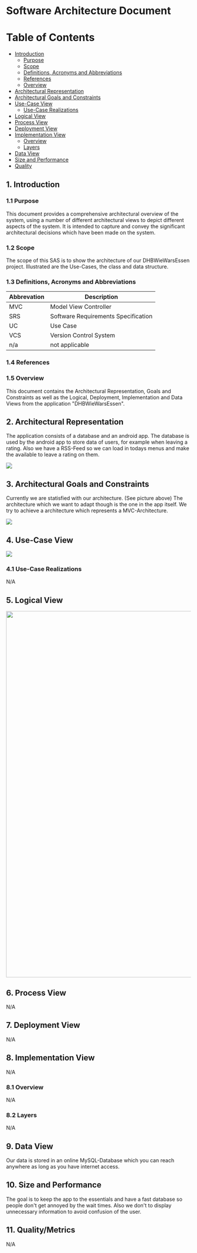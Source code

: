 # Software Architecture Document

# Table of Contents
- [Introduction](#1-introduction)
    - [Purpose](#11-purpose)
    - [Scope](#12-scope)
    - [Definitions, Acronyms and Abbreviations](#13-definitions-acronyms-and-abbreviations)
    - [References](#14-references)
    - [Overview](#15-overview)
- [Architectural Representation](#2-architectural-representation)
- [Architectural Goals and Constraints](#3-architectural-goals-and-constraints)
- [Use-Case View](#4-use-case-view)
    - [Use-Case Realizations](#41-use-case-realizations)
- [Logical View](#5-logical-view)
- [Process View](#6-process-view)
- [Deployment View](#7-deployment-view)
- [Implementation View](#8-implementation-view)
    - [Overview](#81-overview)
    - [Layers](#82-layers)
- [Data View](#9-data-view)
- [Size and Performance](#10-size-and-performance)
- [Quality](#11-quality)

## 1. Introduction

### 1.1 Purpose

This document provides a comprehensive architectural overview of the system, using a number of different architectural views to depict different aspects of the system. It is intended to capture and convey the significant architectural decisions which have been made on the system.

### 1.2 Scope

The scope of this SAS is to show the architecture of our DHBWieWarsEssen project. Illustrated are the Use-Cases, the class and data structure.

### 1.3 Definitions, Acronyms and Abbreviations

| Abbrevation | Description                            |
| ----------- | -------------------------------------- |
| MVC         | Model View Controller                  |
| SRS         | Software Requirements Specification    |
| UC          | Use Case                               |
| VCS         | Version Control System                 |
| n/a         | not applicable                         |

### 1.4 References

### 1.5 Overview

This document contains the Architectural Representation, Goals and Constraints as well as the Logical, Deployment, Implementation and Data Views from the application "DHBWieWarsEssen".

## 2. Architectural Representation

The application consists of a database and an android app. The database is used by the android app to store data of users, for example when leaving a rating. Also we have a RSS-Feed so we can load in todays menus and make the available to leave a rating on them.

<img src="../MockUp/ArchitectureDiagram.png" />

## 3. Architectural Goals and Constraints

Currently we are statisfied with our architecture. (See picture above) The architecture which we want to adapt though is the one in the app itself. We try to achieve a architecture which represents a MVC-Architecture.

<img src=../MockUp/mvc-architecture.png />

## 4. Use-Case View

<img src="UC Diagram.png" />

### 4.1 Use-Case Realizations

N/A

## 5. Logical View

<img src="mvc-Model.png" width="1000" />

## 6. Process View

N/A

## 7. Deployment View

N/A

## 8. Implementation View

N/A

### 8.1 Overview

N/A

### 8.2 Layers

N/A

## 9. Data View

Our data is stored in an online MySQL-Database which you can reach anywhere as long as you have internet access.

## 10. Size and Performance

The goal is to keep the app to the essentials and have a fast database so people don't get annoyed by the wait times. Also we don't to display unnecessary information to avoid confusion of the user.

## 11. Quality/Metrics

N/A